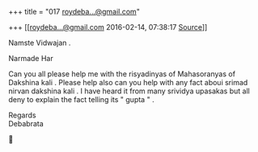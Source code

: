+++
title = "017 roydeba...@gmail.com"

+++
[[roydeba...@gmail.com	2016-02-14, 07:38:17 [Source](https://groups.google.com/g/samskrita/c/mxJVQ5FLb4s)]]



Namste Vidwajan .  
  
Narmade Har  
  
Can you all please help me with the risyadinyas of Mahasoranyas of Dakshina kali . Please help also can you help with any fact aboui srimad nirvan dakshina kali . I have heard it from many srividya upasakas but all deny to explain the fact telling its " gupta " .  
  
Regards  
Debabrata  



